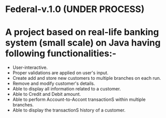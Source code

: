 # Federal-v.1.0 (UNDER PROCESS)

# A project based on real-life banking system (small scale) on Java having following functionalities:- 

 +  User-interactive. 
 +  Proper validations are applied on user's input.
 +  Create add and store new customers to multiple branches on each run.
 +  Remove and modify customer's details.
 +  Able to display all information related to a customer.
 +  Able to Credit and Debit amount.
 +  Able to perform Account-to-Accont transactionS within multiple branches.
 +  Able to display the transactionS history of a customer.



